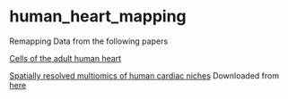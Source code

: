 # human_heart_mapping
Remapping Data from the following papers

[Cells of the adult human heart](https://www.nature.com/articles/s41586-020-2797-4)

[Spatially resolved multiomics of human cardiac niches](https://www.nature.com/articles/s41586-023-06311-1)
Downloaded from [here](https://www.ebi.ac.uk/biostudies/arrayexpress/studies/E-MTAB-12916)

[]()
[]()
